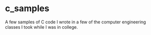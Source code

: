 # c_samples

A few samples of C code I wrote in a few of the computer engineering classes I took while I was in college.
